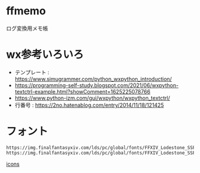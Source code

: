 # ffmemo
ログ変換用メモ帳

# wx参考いろいろ
* テンプレート : https://www.simugrammer.com/python_wxpython_introduction/
* https://programming-self-study.blogspot.com/2021/06/wxpython-textctrl-example.html?showComment=1625225078766
* https://www.python-izm.com/gui/wxpython/wxpython_textctrl/
* 行番号 : https://2no.hatenablog.com/entry/2014/11/18/121425

# フォント
```
https://img.finalfantasyxiv.com/lds/pc/global/fonts/FFXIV_Lodestone_SSF.woff
https://img.finalfantasyxiv.com/lds/pc/global/fonts/FFXIV_Lodestone_SSF.ttf
```

[icons](https://thewakingsands.github.io/ffxiv-axis-font-icons/)
